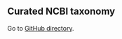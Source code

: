 ## Curated NCBI taxonomy

Go to [GitHub directory](https://github.com/biocore/wol/tree/master/data/taxonomy/ncbi/curation).
